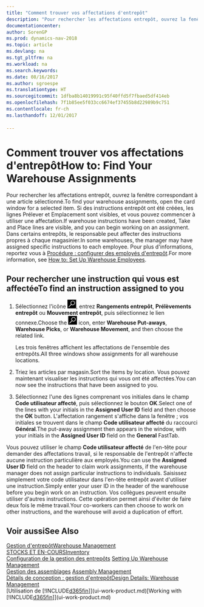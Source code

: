 ```yaml
---
title: "Comment trouver vos affectations d'entrepôt"
description: "Pour rechercher les affectations entrepôt, ouvrez la fenêtre correspondant à une article sélectionné. Si des instructions entrepôt ont été créées, les lignes Prélever et Emplacement sont visibles, et vous pouvez commencer à utiliser une affectation. Dans certains entrepôts, le responsable peut affecter des instructions propres à chaque magasinier."
documentationcenter: 
author: SorenGP
ms.prod: dynamics-nav-2018
ms.topic: article
ms.devlang: na
ms.tgt_pltfrm: na
ms.workload: na
ms.search.keywords: 
ms.date: 08/16/2017
ms.author: sgroespe
ms.translationtype: HT
ms.sourcegitcommit: 1dfba8b14019991c95f40ffd5f7fbaed5df414eb
ms.openlocfilehash: 7f1b85ee5f033cc6674ef37455b8d22989b9c751
ms.contentlocale: fr-ch
ms.lasthandoff: 12/01/2017

---
```

# <a name="how-to-find-your-warehouse-assignments"></a><span data-ttu-id="1e3e9-105">Comment trouver vos affectations d'entrepôt</span><span class="sxs-lookup"><span data-stu-id="1e3e9-105">How to: Find Your Warehouse Assignments</span></span>
<span data-ttu-id="1e3e9-106">Pour rechercher les affectations entrepôt, ouvrez la fenêtre correspondant à une article sélectionné.</span><span class="sxs-lookup"><span data-stu-id="1e3e9-106">To find your warehouse assignments, open the card window for a selected item.</span></span> <span data-ttu-id="1e3e9-107">Si des instructions entrepôt ont été créées, les lignes Prélever et Emplacement sont visibles, et vous pouvez commencer à utiliser une affectation.</span><span class="sxs-lookup"><span data-stu-id="1e3e9-107">If warehouse instructions have been created, Take and Place lines are visible, and you can begin working on an assignment.</span></span> <span data-ttu-id="1e3e9-108">Dans certains entrepôts, le responsable peut affecter des instructions propres à chaque magasinier.</span><span class="sxs-lookup"><span data-stu-id="1e3e9-108">In some warehouses, the manager may have assigned specific instructions to each employee.</span></span> <span data-ttu-id="1e3e9-109">Pour plus d'informations, reportez vous à [Procédure : configurer des employés d'entrepôt](warehouse-how-to-set-up-warehouse-employees.md).</span><span class="sxs-lookup"><span data-stu-id="1e3e9-109">For more information, see [How to: Set Up Warehouse Employees](warehouse-how-to-set-up-warehouse-employees.md).</span></span>

## <a name="to-find-an-instruction-assigned-to-you"></a><span data-ttu-id="1e3e9-110">Pour rechercher une instruction qui vous est affectée</span><span class="sxs-lookup"><span data-stu-id="1e3e9-110">To find an instruction assigned to you</span></span>  
1.  <span data-ttu-id="1e3e9-111">Sélectionnez l'icône ![Page ou état pour la recherche](media/ui-search/search_small.png "Page ou état pour la recherche"), entrez **Rangements entrepôt**, **Prélèvements entrepôt** ou **Mouvement entrepôt**, puis sélectionnez le lien connexe.</span><span class="sxs-lookup"><span data-stu-id="1e3e9-111">Choose the ![Search for Page or Report](media/ui-search/search_small.png "Search for Page or Report icon") icon, enter **Warehouse Put-aways**, **Warehouse Picks**, or **Warehouse Movement**, and then choose the related link.</span></span>

    <span data-ttu-id="1e3e9-112">Les trois fenêtres affichent les affectations de l'ensemble des entrepôts.</span><span class="sxs-lookup"><span data-stu-id="1e3e9-112">All three windows show assignments for all warehouse locations.</span></span>  

2. <span data-ttu-id="1e3e9-113">Triez les articles par magasin.</span><span class="sxs-lookup"><span data-stu-id="1e3e9-113">Sort the items by location.</span></span> <span data-ttu-id="1e3e9-114">Vous pouvez maintenant visualiser les instructions qui vous ont été affectées.</span><span class="sxs-lookup"><span data-stu-id="1e3e9-114">You can now see the instructions that have been assigned to you.</span></span>  
3. <span data-ttu-id="1e3e9-115">Sélectionnez l'une des lignes comprenant vos initiales dans le champ **Code utilisateur affecté**, puis sélectionnez le bouton **OK**.</span><span class="sxs-lookup"><span data-stu-id="1e3e9-115">Select one of the lines with your initials in the **Assigned User ID** field and then choose the **OK** button.</span></span> <span data-ttu-id="1e3e9-116">L'affectation rangement s'affiche dans la fenêtre ; vos initiales se trouvent dans le champ **Code utilisateur affecté** du raccourci **Général**.</span><span class="sxs-lookup"><span data-stu-id="1e3e9-116">The put-away assignment then appears in the window, with your initials in the **Assigned User ID** field on the **General** FastTab.</span></span>  

<span data-ttu-id="1e3e9-117">Vous pouvez utiliser le champ **Code utilisateur affecté** de l'en-tête pour demander des affectations travail, si le responsable de l'entrepôt n'affecte aucune instruction particulière aux employés.</span><span class="sxs-lookup"><span data-stu-id="1e3e9-117">You can use the **Assigned User ID** field on the header to claim work assignments, if the warehouse manager does not assign particular instructions to individuals.</span></span> <span data-ttu-id="1e3e9-118">Saisissez simplement votre code utilisateur dans l'en-tête entrepôt avant d'utiliser une instruction.</span><span class="sxs-lookup"><span data-stu-id="1e3e9-118">Simply enter your user ID in the header of the warehouse before you begin work on an instruction.</span></span> <span data-ttu-id="1e3e9-119">Vos collègues peuvent ensuite utiliser d'autres instructions. Cette opération permet ainsi d'éviter de faire deux fois le même travail.</span><span class="sxs-lookup"><span data-stu-id="1e3e9-119">Your co-workers can then choose to work on other instructions, and the warehouse will avoid a duplication of effort.</span></span>  

## <a name="see-also"></a><span data-ttu-id="1e3e9-120">Voir aussi</span><span class="sxs-lookup"><span data-stu-id="1e3e9-120">See Also</span></span>  
[<span data-ttu-id="1e3e9-121">Gestion d'entrepôt</span><span class="sxs-lookup"><span data-stu-id="1e3e9-121">Warehouse Management</span></span>](warehouse-manage-warehouse.md)  
[<span data-ttu-id="1e3e9-122">STOCKS ET EN-COURS</span><span class="sxs-lookup"><span data-stu-id="1e3e9-122">Inventory</span></span>](inventory-manage-inventory.md)  
<span data-ttu-id="1e3e9-123">[Configuration de la gestion des entrepôts](warehouse-setup-warehouse.md)   </span><span class="sxs-lookup"><span data-stu-id="1e3e9-123">[Setting Up Warehouse Management](warehouse-setup-warehouse.md)   </span></span>  
<span data-ttu-id="1e3e9-124">[Gestion des assemblages](assembly-assemble-items.md)  </span><span class="sxs-lookup"><span data-stu-id="1e3e9-124">[Assembly Management](assembly-assemble-items.md)  </span></span>  
[<span data-ttu-id="1e3e9-125">Détails de conception : gestion d'entrepôt</span><span class="sxs-lookup"><span data-stu-id="1e3e9-125">Design Details: Warehouse Management</span></span>](design-details-warehouse-management.md)  
<span data-ttu-id="1e3e9-126">[Utilisation de [!INCLUDE[d365fin](includes/d365fin_md.md)]](ui-work-product.md)</span><span class="sxs-lookup"><span data-stu-id="1e3e9-126">[Working with [!INCLUDE[d365fin](includes/d365fin_md.md)]](ui-work-product.md)</span></span> 

